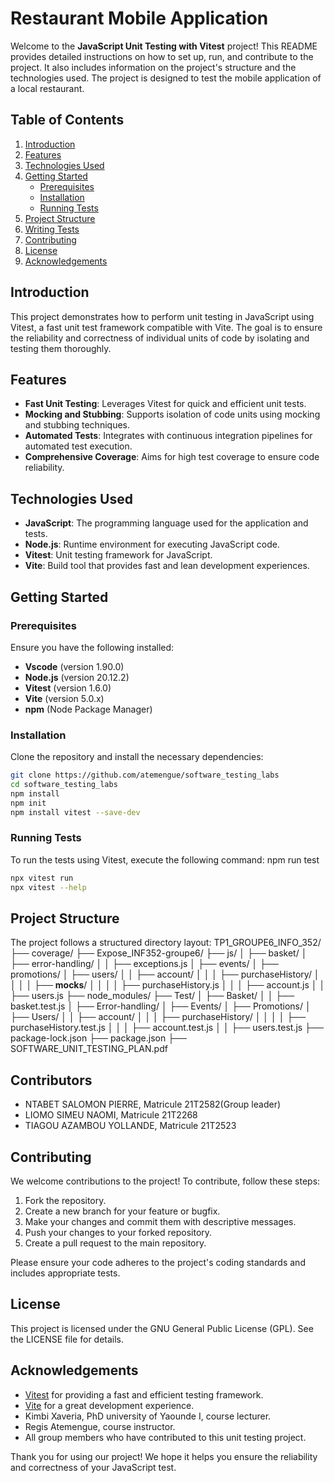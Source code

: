 # Restaurant Mobile Application

Welcome to the **JavaScript Unit Testing with Vitest** project! This README provides detailed instructions on how to set up, run, and contribute to the project. It also includes information on the project's structure and the technologies used. The project is designed to test the mobile application of a local restaurant.

## Table of Contents

1. [Introduction](#introduction)
2. [Features](#features)
3. [Technologies Used](#technologies-used)
4. [Getting Started](#getting-started)
    - [Prerequisites](#prerequisites)
    - [Installation](#installation)
    - [Running Tests](#running-tests)
5. [Project Structure](#project-structure)
6. [Writing Tests](#writing-tests)
7. [Contributing](#contributing)
8. [License](#license)
9. [Acknowledgements](#acknowledgements)

## Introduction

This project demonstrates how to perform unit testing in JavaScript using Vitest, a fast unit test framework compatible with Vite. The goal is to ensure the reliability and correctness of individual units of code by isolating and testing them thoroughly.

## Features

- **Fast Unit Testing**: Leverages Vitest for quick and efficient unit tests.
- **Mocking and Stubbing**: Supports isolation of code units using mocking and stubbing techniques.
- **Automated Tests**: Integrates with continuous integration pipelines for automated test execution.
- **Comprehensive Coverage**: Aims for high test coverage to ensure code reliability.

## Technologies Used

- **JavaScript**: The programming language used for the application and tests.
- **Node.js**: Runtime environment for executing JavaScript code.
- **Vitest**: Unit testing framework for JavaScript.
- **Vite**: Build tool that provides fast and lean development experiences.

## Getting Started

### Prerequisites

Ensure you have the following installed:
- **Vscode** (version 1.90.0)
- **Node.js** (version  20.12.2)
- **Vitest** (version 1.6.0)
- **Vite** (version 5.0.x)
- **npm** (Node Package Manager)

### Installation

Clone the repository and install the necessary dependencies:

```bash
git clone https://github.com/atemengue/software_testing_labs
cd software_testing_labs
npm install
npm init
npm install vitest --save-dev
```
### Running Tests

To run the tests using Vitest, execute the following command:
npm run test
```bash
npx vitest run
npx vitest --help
```
## Project Structure

The project follows a structured directory layout:
TP1_GROUPE6_INFO_352/
├── coverage/
├── Expose_INF352-groupe6/
├── js/
│   ├── basket/
│   ├── error-handling/
│   │   ├── exceptions.js
│   ├── events/
│   ├── promotions/
│   ├── users/
│   │   ├── account/
│   │   │   ├── purchaseHistory/
│   │   │   │   ├── __mocks__/
│   │   │   │   ├── purchaseHistory.js
│   │   │   ├── account.js
│   │   ├── users.js
├── node_modules/
├── Test/
│   ├── Basket/
│   │   ├── basket.test.js
│   ├── Error-handling/
│   ├── Events/
│   ├── Promotions/
│   ├── Users/
│   │   ├── account/
│   │   │   ├── purchaseHistory/
│   │   │   │   ├── purchaseHistory.test.js
│   │   │   ├── account.test.js
│   │   ├── users.test.js
├── package-lock.json
├── package.json
├── SOFTWARE_UNIT_TESTING_PLAN.pdf

## Contributors
- NTABET SALOMON PIERRE, Matricule 21T2582(Group leader) 
- LIOMO SIMEU NAOMI, Matricule 21T2268 
- TIAGOU AZAMBOU YOLLANDE, Matricule 21T2523

## Contributing

We welcome contributions to the project! To contribute, follow these steps:

1.  Fork the repository.
2.  Create a new branch for your feature or bugfix.
3.  Make your changes and commit them with descriptive messages.
4.  Push your changes to your forked repository.
5.  Create a pull request to the main repository.

Please ensure your code adheres to the project's coding standards and includes appropriate tests.

## License

This project is licensed under the GNU General Public License (GPL). See the  LICENSE  file for details.

## Acknowledgements

-   [Vitest](https://vitest.dev/)  for providing a fast and efficient testing framework.
-   [Vite](https://vitejs.dev/)  for a great development experience.
-  Kimbi Xaveria, PhD university of Yaounde I, course lecturer.
- Regis Atemengue, course instructor. 
-   All group members who have contributed to this unit testing project.

Thank you for using our project! We hope it helps you ensure the reliability and correctness of your JavaScript test.








